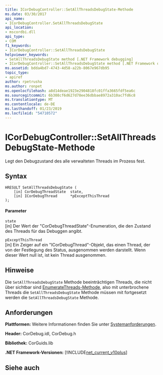 ```yaml
---
title: ICorDebugController::SetAllThreadsDebugState-Methode
ms.date: 03/30/2017
api_name:
- ICorDebugController.SetAllThreadsDebugState
api_location:
- mscordbi.dll
api_type:
- COM
f1_keywords:
- ICorDebugController::SetAllThreadsDebugState
helpviewer_keywords:
- SetAllThreadsDebugState method [.NET Framework debugging]
- ICorDebugController::SetAllThreadsDebugState method [.NET Framework debugging]
ms.assetid: bdda4bd7-4743-4d58-a22b-8067e967db95
topic_type:
- apiref
author: rpetrusha
ms.author: ronpet
ms.openlocfilehash: a8d14deae1923e2904818fc01ffa3665fdf5ea6c
ms.sourcegitcommit: 6b308cf6d627d78ee36dbbae8972a310ac7fd6c8
ms.translationtype: MT
ms.contentlocale: de-DE
ms.lasthandoff: 01/23/2019
ms.locfileid: "54710572"
---
```

# <a name="icordebugcontrollersetallthreadsdebugstate-method"></a>ICorDebugController::SetAllThreadsDebugState-Methode
Legt den Debugzustand des alle verwalteten Threads im Prozess fest.  
  
## <a name="syntax"></a>Syntax  
  
```  
HRESULT SetAllThreadsDebugState (  
    [in] CorDebugThreadState  state,  
    [in] ICorDebugThread      *pExceptThisThread  
);  
```  
  
#### <a name="parameters"></a>Parameter  
 `state`  
 [in] Der Wert der "CorDebugThreadState"-Enumeration, die den Zustand des Threads für das Debuggen angibt.  
  
 `pExceptThisThread`  
 [in] Ein Zeiger auf ein "ICorDebugThread"-Objekt, das einen Thread, der von der Festlegung des Status, ausgenommen werden darstellt. Wenn dieser Wert null ist, ist kein Thread ausgenommen.  
  
## <a name="remarks"></a>Hinweise  
 Die `SetAllThreadsDebugState` Methode beeinträchtigen Threads, die nicht über sichtbar sind [EnumerateThreads-Methode](../../../../docs/framework/unmanaged-api/debugging/icordebugcontroller-enumeratethreads-method.md), also mit unterbrochene Threads die `SetAllThreadsDebugState` Methode müssen mit fortgesetzt werden die `SetAllThreadsDebugState` Methode.  
  
## <a name="requirements"></a>Anforderungen  
 **Plattformen:** Weitere Informationen finden Sie unter [Systemanforderungen](../../../../docs/framework/get-started/system-requirements.md).  
  
 **Header:** CorDebug.idl, CorDebug.h  
  
 **Bibliothek:** CorGuids.lib  
  
 **.NET Framework-Versionen:** [!INCLUDE[net_current_v10plus](../../../../includes/net-current-v10plus-md.md)]  
  
## <a name="see-also"></a>Siehe auch

